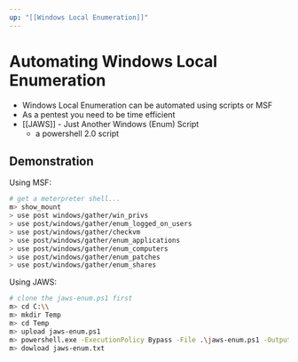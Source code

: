```yaml
---
up: "[[Windows Local Enumeration]]"
---
```


# Automating Windows Local Enumeration

- Windows Local Enumeration can be automated using scripts or MSF
- As a pentest you need to be time efficient
- [[JAWS]] - Just Another Windows (Enum) Script
	- a powershell 2.0 script

## Demonstration

Using MSF:

```bash
# get a meterpreter shell...
m> show_mount
> use post windows/gather/win_privs
> use post/windows/gather/enum_logged_on_users
> use post/windows/gather/checkvm
> use post/windows/gather/enum_applications
> use post/windows/gather/enum_computers
> use post/windows/gather/enum_patches
> use post/windows/gather/enum_shares
```

Using JAWS:

```bash
# clone the jaws-enum.ps1 first
m> cd C:\\
m> mkdir Temp
m> cd Temp
m> upload jaws-enum.ps1
m> powershell.exe -ExecutionPolicy Bypass -File .\jaws-enum.ps1 -OutputFilename jaws-enum.txt
m> dowload jaws-enum.txt
```
